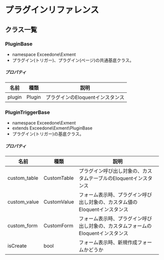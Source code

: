 # プラグインリファレンス

## クラス一覧

### PluginBase
- namespace Exceedone\Exment
- プラグイン(トリガー)、プラグイン(ページ)の共通基底クラス。

##### プロパティ
| 名前 | 種類 | 説明 |
| ---- | ---- | ---- |
| plugin | Plugin | プラグインのEloquentインスタンス |

### PluginTriggerBase
- namespace Exceedone\Exment
- extends Exceedone\Exment\PluginBase
- プラグイン(トリガー)の基底クラス。

##### プロパティ
| 名前 | 種類 | 説明 |
| ---- | ---- | ---- |
| custom_table | CustomTable | プラグイン呼び出し対象の、カスタムテーブルのEloquentインスタンス |
| custom_value | CustomValue | フォーム表示時、プラグイン呼び出し対象の、カスタム値のEloquentインスタンス |
| custom_form | CustomForm | フォーム表示時、プラグイン呼び出し対象の、カスタムフォームのEloquentインスタンス |
| isCreate | bool | フォーム表示時、新規作成フォームかどうか |

